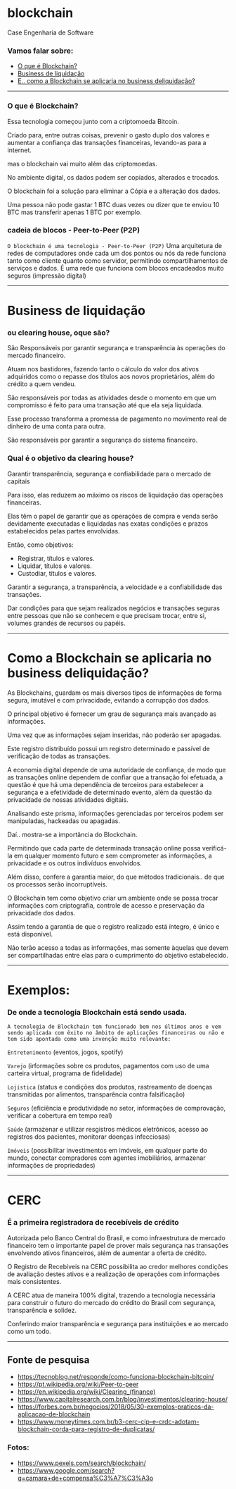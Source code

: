 # blockchain
Case Engenharia de Software


### Vamos falar sobre:
- [O que é Blockchain?](#blockchain)
- [Business de liquidação](#business)
- [E.. como a Blockchain se aplicaria no business deliquidação?](#blockchainebusiness)


---

### O que é Blockchain?

Essa tecnologia começou junto com a criptomoeda Bitcoin.

Criado para, entre outras coisas, prevenir o gasto duplo dos valores e aumentar a confiança das transações financeiras, levando-as para a internet.

mas o blockchain vai muito além das criptomoedas.

No ambiente digital, os dados podem ser copiados, alterados e trocados.

O blockchain foi a solução para eliminar a Cópia e a alteração dos dados.

Uma pessoa não pode gastar 1 BTC duas vezes ou dizer que te enviou 10 BTC mas transferir apenas 1 BTC
por exemplo.

### cadeia de blocos - Peer-to-Peer (P2P)
`O blockchain é uma tecnologia - Peer-to-Peer (P2P)`
Uma arquitetura de redes de computadores onde cada um dos pontos ou nós da rede funciona tanto como cliente quanto como servidor, permitindo compartilhamentos de serviços e dados.
É uma rede que funciona com blocos encadeados muito seguros (impressão digital)


---

# Business de liquidação
### ou clearing house, oque são?

São Responsáveis por garantir segurança e transparência às operações do mercado financeiro.

Atuam nos bastidores, fazendo tanto o cálculo do valor dos ativos adquiridos como o repasse dos títulos aos novos proprietários, além do crédito a quem vendeu.

São responsáveis por todas as atividades desde o momento em que um compromisso é feito para uma transação até que ela seja liquidada.

Esse processo transforma a promessa de pagamento no movimento real de dinheiro de uma conta para outra.

São responsáveis por garantir a segurança do sistema financeiro.

### Qual é o objetivo da clearing house?

Garantir transparência, segurança e confiabilidade para o mercado de capitais

Para isso, elas reduzem ao máximo os riscos de liquidação das operações financeiras.

Elas têm o papel de garantir que as operações de compra e venda serão devidamente executadas e liquidadas nas exatas condições e prazos estabelecidos pelas partes envolvidas.

Então, como objetivos:
- Registrar, títulos e valores.
- Liquidar, títulos e valores.
- Custodiar, títulos e valores.

Garantir a segurança, a transparência, a velocidade e a confiabilidade das transações.

Dar condições para que sejam realizados negócios e transações seguras entre pessoas que não se conhecem e que precisam trocar, entre si, volumes grandes de recursos ou papéis.


---

# Como a Blockchain se aplicaria no business deliquidação?
As Blockchains, guardam os mais diversos tipos de informações de forma segura, imutável e com privacidade, evitando a corrupção dos dados.

O principal objetivo é fornecer um grau de segurança mais avançado as informações.

Uma vez que as informações sejam inseridas, não poderão ser apagadas.

Este registro distribuído possui um registro determinado e passível de verificação de todas as transações.

A economia digital depende de uma autoridade de confiança, de modo que as transações online dependem de confiar que a transação foi efetuada, a questão é que há uma dependência de terceiros para estabelecer a segurança e a efetividade de determinado evento, além da questão da privacidade de nossas atividades digitais.

Analisando este prisma, informações gerenciadas por terceiros podem ser manipuladas, hackeadas ou apagadas.

Daí.. mostra-se a importância do Blockchain.

Permitindo que cada parte de determinada transação online possa verificá-la em qualquer momento futuro e sem comprometer as informações, a privacidade e os outros indivíduos envolvidos.

Além disso, confere a garantia maior, do que métodos tradicionais.. de que os processos serão incorruptíveis.

O Blockchain tem como objetivo criar um ambiente onde se possa trocar informações com criptografia, controle de acesso e preservação da privacidade dos dados.

Assim tendo a garantia de que o registro realizado está íntegro, é único e está disponível.

Não terão acesso a todas as informações, mas somente àquelas que devem ser compartilhadas entre elas para o cumprimento do objetivo estabelecido.


---

# Exemplos:
### De onde a tecnologia Blockchain está sendo usada.

`A tecnologia de Blockchain tem funcionado bem nos últimos anos e vem sendo aplicada com êxito no âmbito de aplicações financeiras ou não e tem sido apontada como uma invenção muito relevante:`

`Entretenimento`
(eventos, jogos, spotify)

`Varejo`
(irformações sobre os produtos, pagamentos com uso de uma carteira virtual, programa de fidelidade)

`Lojistica`
(status e condições dos produtos, rastreamento de doenças transmitidas por alimentos, transparência contra falsificação)

`Seguros`
(eficiência e produtividade no setor, informações de comprovação, verificar a cobertura em tempo real)

`Saúde`
(armazenar e utilizar resgistros médicos eletrônicos, acesso ao registros dos pacientes, monitorar doenças infecciosas)

`Imóveis`
(possibilitar investimentos em imóveis, em qualquer parte do mundo, conectar compradores com agentes imobiliários, armazenar informações de propriedades)


---

# CERC
### É  a primeira registradora de recebíveis de crédito

Autorizada pelo Banco Central do Brasil, e como infraestrutura de mercado financeiro tem o importante papel de prover mais segurança nas transações envolvendo ativos financeiros, além de aumentar a oferta de crédito.

O Registro de Recebíveis na CERC possibilita ao credor melhores condições de avaliação destes ativos e a realização de operações com informações mais consistentes.

A CERC atua de maneira 100% digital, trazendo a tecnologia necessária para construir o futuro do mercado do crédito do Brasil com segurança, transparência e solidez.

Conferindo maior transparência e segurança para instituições e ao mercado como um todo.


---

## Fonte de pesquisa

- https://tecnoblog.net/responde/como-funciona-blockchain-bitcoin/
- https://pt.wikipedia.org/wiki/Peer-to-peer
- https://en.wikipedia.org/wiki/Clearing_(finance)
- https://www.capitalresearch.com.br/blog/investimentos/clearing-house/
- https://forbes.com.br/negocios/2018/05/30-exemplos-praticos-da-aplicacao-de-blockchain
- https://www.moneytimes.com.br/b3-cerc-cip-e-crdc-adotam-blockchain-corda-para-registro-de-duplicatas/

### Fotos:
- https://www.pexels.com/search/blockchain/
- https://www.google.com/search?q=camara+de+compensa%C3%A7%C3%A3o
